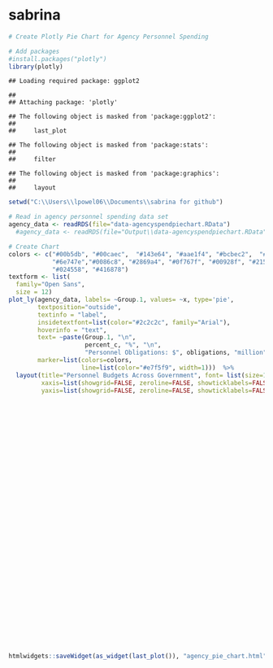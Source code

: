 # sabrina




```r
# Create Plotly Pie Chart for Agency Personnel Spending

# Add packages
#install.packages("plotly")
library(plotly)
```

```
## Loading required package: ggplot2
```

```
## 
## Attaching package: 'plotly'
```

```
## The following object is masked from 'package:ggplot2':
## 
##     last_plot
```

```
## The following object is masked from 'package:stats':
## 
##     filter
```

```
## The following object is masked from 'package:graphics':
## 
##     layout
```

```r
setwd("C:\\Users\\lpowel06\\Documents\\sabrina for github")

# Read in agency personnel spending data set
agency_data <- readRDS(file="data-agencyspendpiechart.RData")
  #agency_data <- readRDS(file="Output\\data-agencyspendpiechart.RData")

# Create Chart
colors <- c("#00b5db", "#00caec",  "#143e64", "#aae1f4", "#bcbec2",  "#007faa", 
            "#6e747e","#0086c8", "#2869a4", "#0f767f", "#00928f", "#215b69", "#2c2c2c", "#414b57",
            "#024558", "#416878")
textform <- list(
  family="Open Sans", 
  size = 12)
plot_ly(agency_data, labels= ~Group.1, values= ~x, type='pie',
        textposition="outside",
        textinfo = "label",
        insidetextfont=list(color="#2c2c2c", family="Arial"),
        hoverinfo = "text", 
        text= ~paste(Group.1, "\n",
                     percent_c, "%", "\n",
                     "Personnel Obligations: $", obligations, "million"), 
        marker=list(colors=colors, 
                    line=list(color="#e7f5f9", width=1)))  %>%
  layout(title="Personnel Budgets Across Government", font= list(size=12, color="#2c2c2c"),
         xaxis=list(showgrid=FALSE, zeroline=FALSE, showticklabels=FALSE),
         yaxis=list(showgrid=FALSE, zeroline=FALSE, showticklabels=FALSE)) 
```

<!--html_preserve--><div id="9bc664a2e0d" style="width:672px;height:480px;" class="plotly html-widget"></div>
<script type="application/json" data-for="9bc664a2e0d">{"x":{"visdat":{"9bc2ecb5015":["function () ","plotlyVisDat"]},"cur_data":"9bc2ecb5015","attrs":{"9bc2ecb5015":{"labels":{},"values":{},"textposition":"outside","textinfo":"label","insidetextfont":{"color":"#2c2c2c","family":"Arial"},"hoverinfo":"text","text":{},"marker":{"colors":["#00b5db","#00caec","#143e64","#aae1f4","#bcbec2","#007faa","#6e747e","#0086c8","#2869a4","#0f767f","#00928f","#215b69","#2c2c2c","#414b57","#024558","#416878"],"line":{"color":"#e7f5f9","width":1}},"alpha":1,"sizes":[10,100],"type":"pie"}},"layout":{"margin":{"b":40,"l":60,"t":25,"r":10},"title":"Personnel Budgets Across Government","font":{"size":12,"color":"#2c2c2c"},"xaxis":{"showgrid":false,"zeroline":false,"showticklabels":false},"yaxis":{"showgrid":false,"zeroline":false,"showticklabels":false},"hovermode":"closest","showlegend":false},"source":"A","config":{"modeBarButtonsToAdd":[{"name":"Collaborate","icon":{"width":1000,"ascent":500,"descent":-50,"path":"M487 375c7-10 9-23 5-36l-79-259c-3-12-11-23-22-31-11-8-22-12-35-12l-263 0c-15 0-29 5-43 15-13 10-23 23-28 37-5 13-5 25-1 37 0 0 0 3 1 7 1 5 1 8 1 11 0 2 0 4-1 6 0 3-1 5-1 6 1 2 2 4 3 6 1 2 2 4 4 6 2 3 4 5 5 7 5 7 9 16 13 26 4 10 7 19 9 26 0 2 0 5 0 9-1 4-1 6 0 8 0 2 2 5 4 8 3 3 5 5 5 7 4 6 8 15 12 26 4 11 7 19 7 26 1 1 0 4 0 9-1 4-1 7 0 8 1 2 3 5 6 8 4 4 6 6 6 7 4 5 8 13 13 24 4 11 7 20 7 28 1 1 0 4 0 7-1 3-1 6-1 7 0 2 1 4 3 6 1 1 3 4 5 6 2 3 3 5 5 6 1 2 3 5 4 9 2 3 3 7 5 10 1 3 2 6 4 10 2 4 4 7 6 9 2 3 4 5 7 7 3 2 7 3 11 3 3 0 8 0 13-1l0-1c7 2 12 2 14 2l218 0c14 0 25-5 32-16 8-10 10-23 6-37l-79-259c-7-22-13-37-20-43-7-7-19-10-37-10l-248 0c-5 0-9-2-11-5-2-3-2-7 0-12 4-13 18-20 41-20l264 0c5 0 10 2 16 5 5 3 8 6 10 11l85 282c2 5 2 10 2 17 7-3 13-7 17-13z m-304 0c-1-3-1-5 0-7 1-1 3-2 6-2l174 0c2 0 4 1 7 2 2 2 4 4 5 7l6 18c0 3 0 5-1 7-1 1-3 2-6 2l-173 0c-3 0-5-1-8-2-2-2-4-4-4-7z m-24-73c-1-3-1-5 0-7 2-2 3-2 6-2l174 0c2 0 5 0 7 2 3 2 4 4 5 7l6 18c1 2 0 5-1 6-1 2-3 3-5 3l-174 0c-3 0-5-1-7-3-3-1-4-4-5-6z"},"click":"function(gd) { \n        // is this being viewed in RStudio?\n        if (location.search == '?viewer_pane=1') {\n          alert('To learn about plotly for collaboration, visit:\\n https://cpsievert.github.io/plotly_book/plot-ly-for-collaboration.html');\n        } else {\n          window.open('https://cpsievert.github.io/plotly_book/plot-ly-for-collaboration.html', '_blank');\n        }\n      }"}],"cloud":false},"data":[{"labels":["Department of Agriculture","Department of Commerce","Department of Defense","Department of Homeland Security","Department of Justice","Department of State","Department of the Interior","Department of the Treasury","Department of Transportation","Department of Veterans Affairs","Office of Personnel Management","Smallest Agencies by Budget","Social Security Administration"],"values":[37639994076,3286550792.94,202008808922.46,15230997222.56,8849862571.26,3284615066.27,3373059906.48,5405305323.04,4485736115.29,18157356950.08,27084330920.83,7086396593.22,3337121399.98],"textposition":["outside","outside","outside","outside","outside","outside","outside","outside","outside","outside","outside","outside","outside"],"textinfo":"label","insidetextfont":{"color":"#2c2c2c","family":"Arial"},"hoverinfo":["text","text","text","text","text","text","text","text","text","text","text","text","text"],"text":["Department of Agriculture <br /> 11.10 % <br /> Personnel Obligations: $  37,639.99 million","Department of Commerce <br />  0.97 % <br /> Personnel Obligations: $   3,286.55 million","Department of Defense <br /> 59.55 % <br /> Personnel Obligations: $ 202,008.81 million","Department of Homeland Security <br />  4.49 % <br /> Personnel Obligations: $  15,231.00 million","Department of Justice <br />  2.61 % <br /> Personnel Obligations: $   8,849.86 million","Department of State <br />  0.97 % <br /> Personnel Obligations: $   3,284.62 million","Department of the Interior <br />  0.99 % <br /> Personnel Obligations: $   3,373.06 million","Department of the Treasury <br />  1.59 % <br /> Personnel Obligations: $   5,405.31 million","Department of Transportation <br />  1.32 % <br /> Personnel Obligations: $   4,485.74 million","Department of Veterans Affairs <br />  5.35 % <br /> Personnel Obligations: $  18,157.36 million","Office of Personnel Management <br />  7.98 % <br /> Personnel Obligations: $  27,084.33 million","Smallest Agencies by Budget <br />  2.09 % <br /> Personnel Obligations: $   7,086.40 million","Social Security Administration <br />  0.98 % <br /> Personnel Obligations: $   3,337.12 million"],"marker":{"fillcolor":"rgba(31,119,180,1)","color":"rgba(31,119,180,1)","colors":["#00b5db","#00caec","#143e64","#aae1f4","#bcbec2","#007faa","#6e747e","#0086c8","#2869a4","#0f767f","#00928f","#215b69","#2c2c2c","#414b57","#024558","#416878"],"line":{"color":"#e7f5f9","width":1}},"type":"pie","frame":null}],"highlight":{"on":"plotly_click","persistent":false,"dynamic":false,"selectize":false,"opacityDim":0.2,"selected":{"opacity":1}},"base_url":"https://plot.ly"},"evals":["config.modeBarButtonsToAdd.0.click"],"jsHooks":{"render":[{"code":"function(el, x) { var ctConfig = crosstalk.var('plotlyCrosstalkOpts').set({\"on\":\"plotly_click\",\"persistent\":false,\"dynamic\":false,\"selectize\":false,\"opacityDim\":0.2,\"selected\":{\"opacity\":1}}); }","data":null}]}}</script><!--/html_preserve-->

```r
htmlwidgets::saveWidget(as_widget(last_plot()), "agency_pie_chart.html", selfcontained = TRUE)
```

